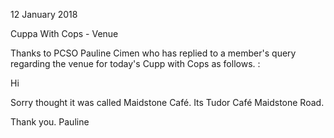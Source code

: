 12 January 2018

Cuppa With Cops - Venue

Thanks to PCSO Pauline Cimen who has replied to a member's query regarding the venue for today's Cupp with Cops as follows. :

Hi

Sorry thought it was called Maidstone Café. Its Tudor Café Maidstone Road.

Thank you. Pauline
